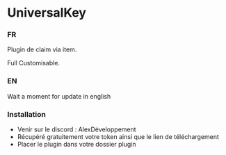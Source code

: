 ﻿# UniversalKey
 
 ### FR
 
 Plugin de claim via item.

Full Customisable.

### EN
 Wait a moment for update in english

### Installation

  - Venir sur le discord : AlexDéveloppement
  - Récupéré gratuitement votre token ainsi que le lien de téléchargement
  - Placer le plugin dans votre dossier plugin
  
